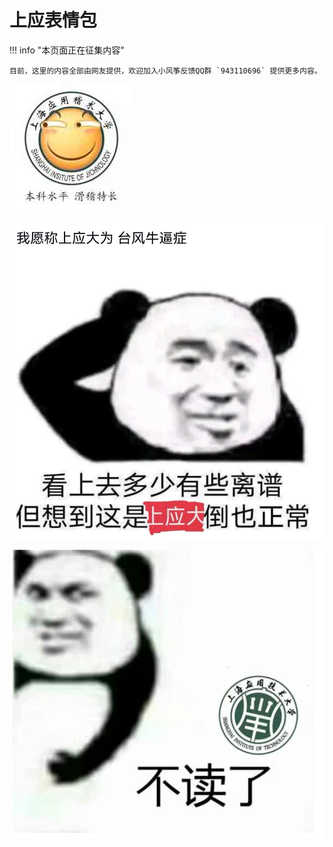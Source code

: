 # 上应表情包


!!! info "本页面正在征集内容"

    目前，这里的内容全部由网友提供，欢迎加入小风筝反馈QQ群 `943110696` 提供更多内容。

![](assets/emotion-1.jpg)

![](assets/emotion-2.jpg)

![](assets/emotion-3.jpg)
